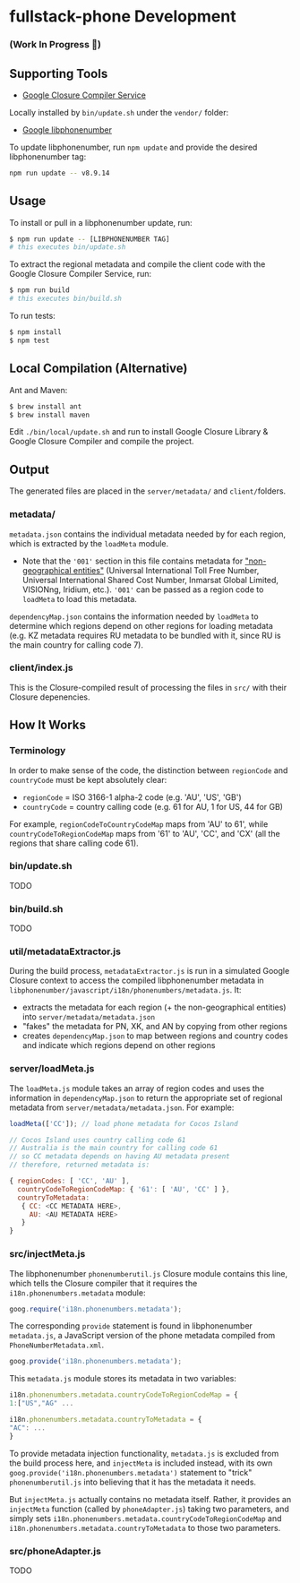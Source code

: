 fullstack-phone Development
======================

### (Work In Progress 🚧)

Supporting Tools
---

* [Google Closure Compiler Service](https://developers.google.com/closure/compiler/docs/api-ref)

Locally installed by `bin/update.sh` under the `vendor/` folder:

- [Google libphonenumber](https://github.com/googlei18n/libphonenumber)

To update libphonenumber, run `npm update` and provide the desired libphonenumber tag:

```bash
npm run update -- v8.9.14
```

Usage
-----

To install or pull in a libphonenumber update, run:

```bash
$ npm run update -- [LIBPHONENUMBER TAG]
# this executes bin/update.sh
```

To extract the regional metadata and compile the client code with the Google Closure Compiler Service, run:

```bash
$ npm run build
# this executes bin/build.sh
```

To run tests:

```bash
$ npm install
$ npm test
```

Local Compilation (Alternative)
------------

Ant and Maven:
```bash
$ brew install ant
$ brew install maven
```

Edit `./bin/local/update.sh` and run to install Google Closure Library & Google Closure Compiler and compile the project.

Output
------

The generated files are placed in the `server/metadata/` and `client/`folders.

### metadata/

`metadata.json` contains the individual metadata needed by for each region, which is extracted by the `loadMeta` module.

* Note that the `'001'` section in this file contains metadata for ["non-geographical entities"](https://github.com/googlei18n/libphonenumber/blob/master/resources/PhoneNumberMetadata.xml#L19) (Universal International Toll Free Number, Universal International Shared Cost Number, Inmarsat Global Limited, VISIONng, Iridium, etc.). `'001'` can be passed as a region code to `loadMeta` to load this metadata.

`dependencyMap.json` contains the information needed by `loadMeta` to determine which regions depend on other regions for loading metadata (e.g. KZ metadata requires RU metadata to be bundled with it, since RU is the main country for calling code 7).

### client/index.js

This is the Closure-compiled result of processing the files in `src/` with their Closure depenencies.

How It Works
------------

### Terminology

In order to make sense of the code, the distinction between `regionCode` and `countryCode` must be kept absolutely clear:

- `regionCode` = ISO 3166-1 alpha-2 code (e.g. 'AU', 'US', 'GB')
- `countryCode` = country calling code (e.g. 61 for AU, 1 for US, 44 for GB)

For example, `regionCodeToCountryCodeMap` maps from 'AU' to 61', while `countryCodeToRegionCodeMap` maps from '61' to 'AU', 'CC', and 'CX' (all the regions that share calling code 61).

### bin/update.sh

TODO

### bin/build.sh

TODO

### util/metadataExtractor.js

During the build process, `metadataExtractor.js` is run in a simulated Google Closure context to access the compiled libphonenumber metadata in `libphonenumber/javascript/i18n/phonenumbers/metadata.js`. It:

- extracts the metadata for each region (+ the non-geographical entities) into `server/metadata/metadata.json`
- "fakes" the metadata for PN, XK, and AN by copying from other regions
- creates `dependencyMap.json` to map between regions and country codes and indicate which regions depend on other regions

### server/loadMeta.js

The `loadMeta.js` module takes an array of region codes and uses the information in `dependencyMap.json` to return the appropriate set of regional metadata from `server/metadata/metadata.json`. For example:

```js
loadMeta(['CC']); // load phone metadata for Cocos Island

// Cocos Island uses country calling code 61
// Australia is the main country for calling code 61
// so CC metadata depends on having AU metadata present
// therefore, returned metadata is:

{ regionCodes: [ 'CC', 'AU' ],
  countryCodeToRegionCodeMap: { '61': [ 'AU', 'CC' ] },
  countryToMetadata:
   { CC: <CC METADATA HERE>,
     AU: <AU METADATA HERE>
   }
}
```

### src/injectMeta.js

The libphonenumber `phonenumberutil.js` Closure module contains this line, which tells the Closure compiler that it requires the `i18n.phonenumbers.metadata` module:

```js
goog.require('i18n.phonenumbers.metadata');
```

The corresponding `provide` statement is found in libphonenumber `metadata.js`, a JavaScript version of the phone metadata compiled from `PhoneNumberMetadata.xml`.

```js
goog.provide('i18n.phonenumbers.metadata');
```

This `metadata.js` module stores its metadata in two variables:

```js
i18n.phonenumbers.metadata.countryCodeToRegionCodeMap = {
1:["US","AG" ...

i18n.phonenumbers.metadata.countryToMetadata = {
"AC": ...
}
```

To provide metadata injection functionality, `metadata.js` is excluded from the build process here, and `injectMeta` is included instead, with its own `goog.provide('i18n.phonenumbers.metadata')` statement to "trick" `phonenumberutil.js` into believing that it has the metadata it needs.

But `injectMeta.js` actually contains no metadata itself. Rather, it provides an `injectMeta` function (called by `phoneAdapter.js`) taking two parameters, and simply sets `i18n.phonenumbers.metadata.countryCodeToRegionCodeMap` and `i18n.phonenumbers.metadata.countryToMetadata` to those two parameters.

### src/phoneAdapter.js

TODO
